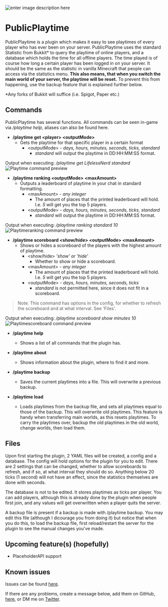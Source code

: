 ![enter image description here](https://i.imgur.com/YcSSgNX.png)
# PublicPlaytime 

PublicPlaytime is a plugin which makes it easy to see playtimes of every player who has ever been on your server. PublicPlaytime uses the standard Statistic from Bukkit* to query the playtime of online players, and a database which holds the time for all offline players. The time played is of course how long a certain player has been logged in on your server. It should be the same as the statistic in vanilla Minecraft that people can access via the statistics menu. **This also means, that when you switch the main world of your server, the playtime will be reset.** To prevent this from happening, use the backup feature that is explained further below.

*Any forks of Bukkit will suffice (i.e. Spigot, Paper etc.)

## Commands
PublicPlaytime has several functions. All commands can be seen in-game via _/playtime help_, aliases can also be found here.

* **/playtime get \<player> \<outputMode>** 
	* Gets the playtime for that specific player in a certain format
		* \<outputMode> - _days, hours, minutes, seconds, ticks, standard_
			* _standard_ will output the playtime in DD:HH:MM:SS format.

Output when executing: */playtime get LifelessNerd standard*
![Playtime command preview](https://i.imgur.com/0egFpdI.png)

* **/playtime ranking \<outputMode> \<maxAmount>** 
	* Outputs a leaderboard of playtime in your chat in standard formatting. 
		* \<maxAmount> - _any integer_ 
			* The amount of places that the printed leaderboard will hold. I.e. _5_ will get you the top 5 players.
		* \<outputMode> - _days, hours, minutes, seconds, ticks, standard_
			* _standard_ will output the playtime in DD:HH:MM:SS format.

Output when executing: */playtime ranking standard 10*
![Playtimeranking command preview](https://i.imgur.com/RnNj3Mb.png)

* **/playtime scoreboard \<show/hide> \<outputMode> \<maxAmount>** 
	* Shows or hides a scoreboard of the players with the highest amount of playtime.
		* \<show/hide> _'show' or 'hide'_
			* Whether to show or hide a scoreboard.
		* \<maxAmount> - _any integer_ 
			* The amount of places that the printed leaderboard will hold. I.e. _5_ will get you the top 5 players.
		* \<outputMode> - _days, hours, minutes, seconds, ticks_
			* _standard_ is not permitted here, since it does not fit in a scoreboard.

> Note: This command has options in the config, for whether to refresh the scoreboard and at what interval. See 'Files'.

Output when executing: */playtime scoreboard show minutes 10*
![Playtimescoreboard command preview](https://i.imgur.com/qcpobwm.png)

* **/playtime help**
	* Shows a list of all commands that the plugin has.

* **/playtime about**
	* Shows information about the plugin, where to find it and more.

* **/playtime backup**
	* Saves the current playtimes into a file. This will overwrite a previous backup.

* **/playtime load**
	* Loads playtimes from the backup file, and sets all playtimes equal to those of the backup. This will overwrite old playtimes. This feature is handy when transferring main worlds, as this resets playtimes. To carry the playtimes over, backup the old playtimes in the old world, change worlds, then load them.

## Files 
Upon first starting the plugin, 2 YAML files will be created, a config and a database. The config will hold options for the plugin for you to edit. There are 2 settings that can be changed, whether to allow scoreboards to refresh, and if so, at what interval they should do so. Anything below 20 ticks (1 second) will not have an effect, since the statistics themselves are done with seconds.

The database is not to be edited. It stores playtimes as ticks per player. You can add players, although this is already done by the plugin when people first join, and any values will get overwritten when a player quits the server. 

A backup file is present if a backup is made with /playtime backup. You may edit this file (although I dicourage you from doing it) but notice that when you do this, to load the backup file, first reload/restart the server for the plugin to see the manual changes you've made.

## Upcoming feature(s) (hopefully) 
- PlaceholderAPI support

## Known issues
Issues can be found [here](https://github.com/LifelessNerd/PublicPlaytime/issues/).

If there are any problems, create a message below, add them on GitHub, [here](https://github.com/LifelessNerd/PublicPlaytime/issues/new), or DM me on [Twitter](https://twitter.com/lukadevrij).
